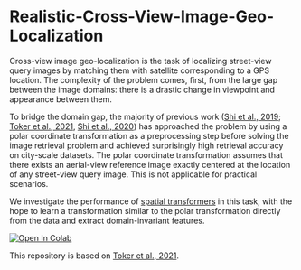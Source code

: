 # Realistic-Cross-View-Image-Geo-Localization

Cross-view image geo-localization is the task of localizing street-view query images by matching them with satellite
corresponding to a GPS location. The complexity of the problem comes, first, from the large gap between the image domains: there is a drastic change in viewpoint and appearance between them.

To bridge the domain gap, the majority of previous work ([Shi et al., 2019](https://proceedings.neurips.cc/paper/2019/file/ba2f0015122a5955f8b3a50240fb91b2-Paper.pdf); [Toker et al., 2021](https://openaccess.thecvf.com/content/CVPR2021/papers/Toker_Coming_Down_to_Earth_Satellite-to-Street_View_Synthesis_for_Geo-Localization_CVPR_2021_paper.pdf), [Shi et al., 2020](https://openaccess.thecvf.com/content_CVPR_2020/papers/Shi_Where_Am_I_Looking_At_Joint_Location_and_Orientation_Estimation_CVPR_2020_paper.pdf)) has approached the problem by using a polar coordinate transformation as a preprocessing step before solving the image retrieval problem and achieved surprisingly high retrieval accuracy on city-scale datasets. The polar coordinate transformation assumes that there exists an aerial-view reference image exactly centered at the location of any street-view query image. This is not applicable for practical scenarios.

We investigate the performance of [spatial transformers](https://proceedings.neurips.cc/paper/2015/file/33ceb07bf4eeb3da587e268d663aba1a-Paper.pdf) in this task, with the hope to learn
a transformation similar to the polar transformation directly from the data and extract domain-invariant features.

[![Open In Colab](https://colab.research.google.com/assets/colab-badge.svg)](https://colab.research.google.com/github/Notram1/Realistic-Cross-View-Image-Geo-Localization/blob/main/main.ipynb)

This repository is based on [Toker et al., 2021](https://openaccess.thecvf.com/content/CVPR2021/papers/Toker_Coming_Down_to_Earth_Satellite-to-Street_View_Synthesis_for_Geo-Localization_CVPR_2021_paper.pdf).